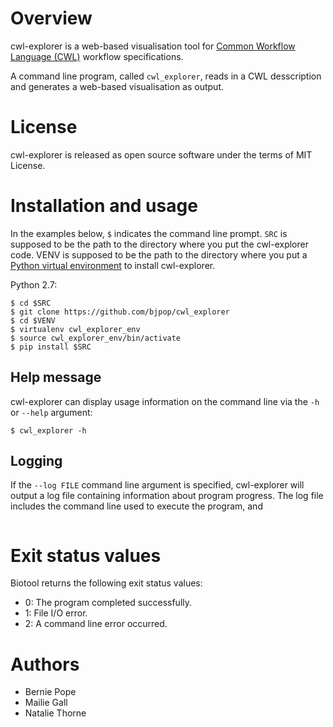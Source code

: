 # Overview 

cwl-explorer is a web-based visualisation tool for [Common Workflow Language (CWL)](http://www.commonwl.org/) workflow specifications.

A command line program, called `cwl_explorer`, reads in a CWL desscription and generates a web-based visualisation as output.

# License

cwl-explorer is released as open source software under the terms of MIT License.

# Installation and usage 

In the examples below, `$` indicates the command line prompt. `SRC` is supposed to be the path to the directory where you put the cwl-explorer code. VENV is supposed to be the path to the directory where you put a [Python virtual environment]() to install cwl-explorer.

Python 2.7:
```
$ cd $SRC
$ git clone https://github.com/bjpop/cwl_explorer 
$ cd $VENV
$ virtualenv cwl_explorer_env
$ source cwl_explorer_env/bin/activate
$ pip install $SRC 
```

## Help message

cwl-explorer can display usage information on the command line via the `-h` or `--help` argument:

```
$ cwl_explorer -h 

```


## Logging

If the ``--log FILE`` command line argument is specified, cwl-explorer will output a log file containing information about program progress. The log file includes the command line used to execute the program, and 

```
```

# Exit status values

Biotool returns the following exit status values:

* 0: The program completed successfully.
* 1: File I/O error. 
* 2: A command line error occurred. 


# Authors

* Bernie Pope 
* Mailie Gall 
* Natalie Thorne 
